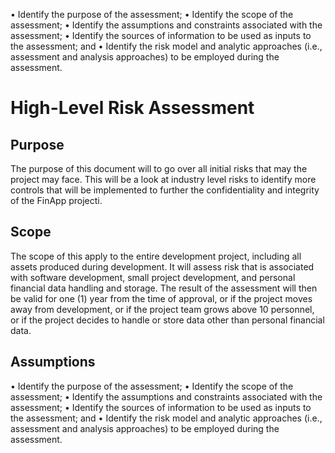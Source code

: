 • Identify the purpose of the assessment;
• Identify the scope of the assessment;
• Identify the assumptions and constraints associated with the assessment;
• Identify the sources of information to be used as inputs to the assessment; and
• Identify the risk model and analytic approaches (i.e., assessment and analysis approaches) to 
be employed during the assessment.

# High-Level Risk Assessment

## Purpose
The purpose of this document will to go over all initial risks that may the project may face. This will be a look at industry level risks to identify more controls that will be implemented to further the confidentiality and integrity of the FinApp projecti.

## Scope
The scope of this apply to the entire development project, including all assets produced during development. It  will assess risk that is associated with software development, small project development, and personal financial data handling and storage. The result of the assessment will then be valid for one (1) year from the time of approval, or if the project moves away from development, or if the project team grows above 10 personnel, or if the project decides to handle or store data other than personal financial data. 

## Assumptions

• Identify the purpose of the assessment;
• Identify the scope of the assessment;
• Identify the assumptions and constraints associated with the assessment;
• Identify the sources of information to be used as inputs to the assessment; and
• Identify the risk model and analytic approaches (i.e., assessment and analysis approaches) to 
be employed during the assessment.
